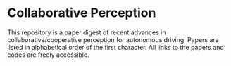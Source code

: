 # Collaborative Perception

This repository is a paper digest of recent advances in collaborative/cooperative perception for autonomous driving. Papers are listed in alphabetical order of the first character. All links to the papers and codes are freely accessible.
